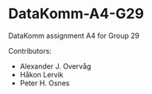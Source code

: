 # DataKomm-A4-G29
DataKomm assignment A4 for Group 29

Contributors:
<ul>
  <li>Alexander J. Overvåg
  <li>Håkon Lervik
  <li>Peter H. Osnes
</ul>
